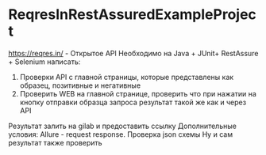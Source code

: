 # ReqresInRestAssuredExampleProject


https://reqres.in/ - Открытое API Необходимо на Java + JUnit+ RestAssure + Selenium 
написать: 
1) Проверки API с главной страницы, которые представлены как образец, позитивные и негативные
2) Проверить WEB на главной странице, проверить что при нажатии на кнопку отправки образца запроса 
результат такой же как и через API

Результат залить на gilab и предоставить ссылку
Дополнительные условия:
Allure - request response. Проверка json схемы Ну и сам результат также проверить
